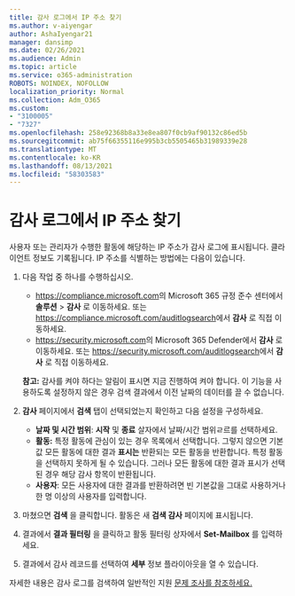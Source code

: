 ```yaml
---
title: 감사 로그에서 IP 주소 찾기
ms.author: v-aiyengar
author: AshaIyengar21
manager: dansimp
ms.date: 02/26/2021
ms.audience: Admin
ms.topic: article
ms.service: o365-administration
ROBOTS: NOINDEX, NOFOLLOW
localization_priority: Normal
ms.collection: Adm_O365
ms.custom:
- "3100005"
- "7327"
ms.openlocfilehash: 258e92368b8a33e8ea807f0cb9af90132c86ed5b
ms.sourcegitcommit: ab75f66355116e995b3cb5505465b31989339e28
ms.translationtype: MT
ms.contentlocale: ko-KR
ms.lasthandoff: 08/13/2021
ms.locfileid: "58303583"
---
```

# <a name="find-the-ip-address-in-audit-log"></a>감사 로그에서 IP 주소 찾기

사용자 또는 관리자가 수행한 활동에 해당하는 IP 주소가 감사 로그에 표시됩니다. 클라이언트 정보도 기록됩니다. IP 주소를 식별하는 방법에는 다음이 있습니다.

1. 다음 작업 중 하나를 수행하십시오.
   - <https://compliance.microsoft.com>의 Microsoft 365 규정 준수 센터에서 **솔루션** \> **감사** 로 이동하세요. 또는 <https://compliance.microsoft.com/auditlogsearch>에서 **감사** 로 직접 이동하세요.
   - <https://security.microsoft.com>의 Microsoft 365 Defender에서 **감사** 로 이동하세요. 또는 <https://security.microsoft.com/auditlogsearch>에서 **감사** 로 직접 이동하세요.

    **참고:** 감사를 켜야 하다는 알림이 표시면 지금 진행하여 켜야 합니다. 이 기능을 사용하도록 설정하지 않은 경우 검색 결과에서 이전 날짜의 데이터를 끌 수 없습니다.

2. **감사** 페이지에서 **검색** 탭이 선택되었는지 확인하고 다음 설정을 구성하세요.
   - **날짜 및 시간 범위**: **시작** 및 **종료** 살자에서 날짜/시간 범위ㄹ르를 선택하세요.
   - **활동:** 특정 활동에 관심이 있는 경우 목록에서 선택합니다. 그렇지 않으면 기본값 모든 활동에 대한 결과 **표시는** 반환되는 모든 활동을 반환합니다. 특정 활동을 선택하지 못하게 될 수 있습니다. 그러나 모든 활동에 대한 결과  표시가 선택된 경우 해당 감사 항목이 반환됩니다.
   - **사용자**: 모든 사용자에 대한 결과를 반환하려면 빈 기본값을 그대로 사용하거나 한 명 이상의 사용자를 입력합니다.

3. 마쳤으면 **검색** 을 클릭합니다. 활동은 새 **검색 감사** 페이지에 표시됩니다.

4. 결과에서 **결과 필터링** 을 클릭하고 활동 필터링 상자에서 **Set-Mailbox** 를 입력하세요.

5. 결과에서 감사 레코드를 선택하여 **세부** 정보 플라이아웃을 열 수 있습니다.

자세한 내용은 감사 로그를 검색하여 일반적인 지원 [문제 조사를 참조하세요.](https://docs.microsoft.com/microsoft-365/compliance/auditing-troubleshooting-scenarios)

